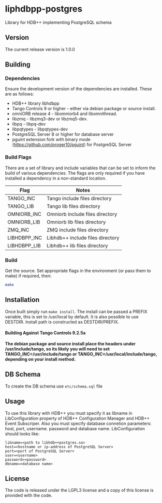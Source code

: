 # liphdbpp-postgres

Library for HDB++ implementing PostgreSQL schema

## Version

The current release version is 1.0.0

## Building

### Dependencies

Ensure the development version of the dependencies are installed. These are as follows:

* HDB++ library libhdbpp
* Tango Controls 9 or higher - either via debian package or source install.
* omniORB release 4 - libomniorb4 and libomnithread.
* libzmq - libzmq3-dev or libzmq5-dev.
* libpq - libpq-dev
* libpqtypes - libpqtypes-dev
* PostgreSQL Server 8 or higher for database server
* pguint extension fork with binary mode (https://github.com/proger10/pguint) for PostgreSQL Server 

### Build Flags

There are a set of library and include variables that can be set to inform the build of various dependencies. The flags are only required if you have installed a dependency in a non-standard location. 

| Flag | Notes |
|------|-------|
| TANGO_INC | Tango include files directory |
| TANGO_LIB | Tango lib files directory |
| OMNIORB_INC | Omniorb include files directory |
| OMNIORB_LIB | Omniorb lib files directory |
| ZMQ_INC | ZMQ include files directory |
| LIBHDBPP_INC | Libhdb++ include files directory |
| LIBHDBPP_LIB | Libhdb++ lib files directory |

### Build

Get the source.
Set appropriate flags in the environment (or pass them to make) if required, then:

```bash
make
```

## Installation

Once built simply run `make install`. The install can be passed a PREFIX variable, this is set to /usr/local by default. It is also possible to use DESTDIR. Install path is constructed as DESTDIR/PREFIX.

#### Building Against Tango Controls 9.2.5a

**The debian package and source install place the headers under /usr/include/tango, so its likely you will need to set TANGO_INC=/usr/include/tango or TANGO_INC=/usr/local/include/tango, depending on your install method.**

## DB Schema

To create the DB schema use `etc/schema.sql` file

## Usage

To use this library with HDB++ you must specify it as libname in LibConfiguration property of HDB++ Configuration Manager and HDB++ Event Subscriper. Also you must specify database connetion parameters: host, port, username. password and database name.
LibConfiguration should looks like:

```
libname=<path to libhdb++postgres.so>
host=<hostname or ip-address of PostgreSQL Server>
port=<port of PostgreSQL Server>
user=<username>
password=<password>
dbname=<database name>
```


## License

The code is released under the LGPL3 license and a copy of this license is provided with the code. 
